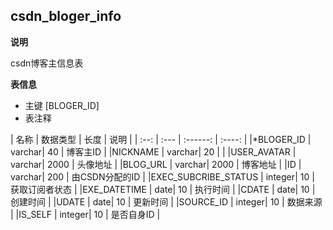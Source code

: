 ## csdn_bloger_info

**说明**

csdn博客主信息表

**表信息**

* 主键 [BLOGER_ID]
* 表注释

| 名称 | 数据类型 | 长度 | 说明 | | :--: | :--- | :------: |  :----: | |*BLOGER_ID | varchar| 40 | 博客主ID | |NICKNAME | varchar| 20
| | |USER_AVATAR | varchar| 2000 | 头像地址 | |BLOG_URL | varchar| 2000 | 博客地址 | |ID | varchar| 200 | 由CSDN分配的ID |
|EXEC_SUBCRIBE_STATUS | integer| 10 | 获取订阅者状态 | |EXE_DATETIME | date| 10 | 执行时间 | |CDATE | date| 10 | 创建时间 | |UDATE |
date| 10 | 更新时间 | |SOURCE_ID | integer| 10 | 数据来源 | |IS_SELF | integer| 10 | 是否自身ID |



